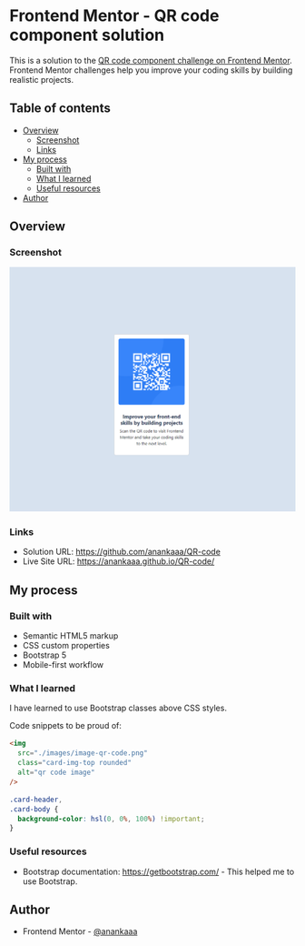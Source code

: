 # Frontend Mentor - QR code component solution

This is a solution to the [QR code component challenge on Frontend Mentor](https://www.frontendmentor.io/challenges/qr-code-component-iux_sIO_H). Frontend Mentor challenges help you improve your coding skills by building realistic projects.

## Table of contents

- [Overview](#overview)
  - [Screenshot](#screenshot)
  - [Links](#links)
- [My process](#my-process)
  - [Built with](#built-with)
  - [What I learned](#what-i-learned)
  - [Useful resources](#useful-resources)
- [Author](#author)

## Overview

### Screenshot

![Alt text](image.png)

### Links

- Solution URL: https://github.com/anankaaa/QR-code
- Live Site URL: https://anankaaa.github.io/QR-code/

## My process

### Built with

- Semantic HTML5 markup
- CSS custom properties
- Bootstrap 5
- Mobile-first workflow

### What I learned

I have learned to use Bootstrap classes above CSS styles.

Code snippets to be proud of:

```html
<img
  src="./images/image-qr-code.png"
  class="card-img-top rounded"
  alt="qr code image"
/>
```

```css
.card-header,
.card-body {
  background-color: hsl(0, 0%, 100%) !important;
}
```

### Useful resources

- Bootstrap documentation: https://getbootstrap.com/ - This helped me to use Bootstrap.

## Author

- Frontend Mentor - [@anankaaa](https://www.frontendmentor.io/profile/anankaaa)
